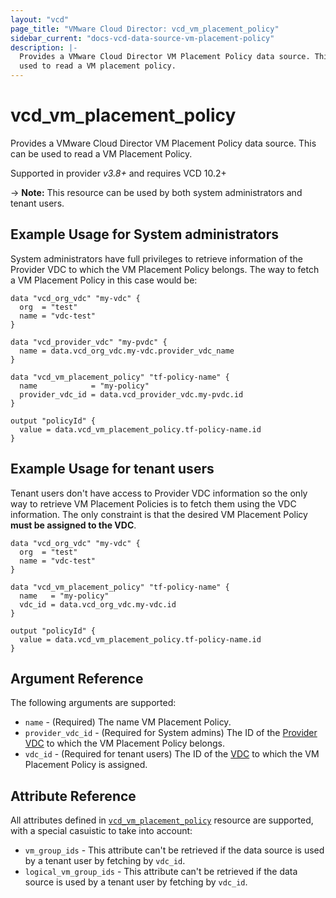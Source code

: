 ```yaml
---
layout: "vcd"
page_title: "VMware Cloud Director: vcd_vm_placement_policy"
sidebar_current: "docs-vcd-data-source-vm-placement-policy"
description: |-
  Provides a VMware Cloud Director VM Placement Policy data source. This can be
  used to read a VM placement policy.
---
```


# vcd\_vm\_placement\_policy

Provides a VMware Cloud Director VM Placement Policy data source. This can be used to read a VM Placement Policy.

Supported in provider *v3.8+* and requires VCD 10.2+

-> **Note:** This resource can be used by both system administrators and tenant users.

## Example Usage for System administrators

System administrators have full privileges to retrieve information of the Provider VDC to which the VM Placement Policy
belongs. The way to fetch a VM Placement Policy in this case would be:

```hcl
data "vcd_org_vdc" "my-vdc" {
  org  = "test"
  name = "vdc-test"
}

data "vcd_provider_vdc" "my-pvdc" {
  name = data.vcd_org_vdc.my-vdc.provider_vdc_name
}

data "vcd_vm_placement_policy" "tf-policy-name" {
  name            = "my-policy"
  provider_vdc_id = data.vcd_provider_vdc.my-pvdc.id
}

output "policyId" {
  value = data.vcd_vm_placement_policy.tf-policy-name.id
}
```

## Example Usage for tenant users

Tenant users don't have access to Provider VDC information so the only way to retrieve VM Placement Policies is to
fetch them using the VDC information. The only constraint is that the desired VM Placement Policy **must be assigned
to the VDC**.

```hcl
data "vcd_org_vdc" "my-vdc" {
  org  = "test"
  name = "vdc-test"
}

data "vcd_vm_placement_policy" "tf-policy-name" {
  name   = "my-policy"
  vdc_id = data.vcd_org_vdc.my-vdc.id
}

output "policyId" {
  value = data.vcd_vm_placement_policy.tf-policy-name.id
}
```

## Argument Reference

The following arguments are supported:

* `name` - (Required) The name VM Placement Policy.
* `provider_vdc_id` - (Required for System admins) The ID of the [Provider VDC](/providers/vmware/vcd/latest/docs/data-sources/provider_vdc) to which the VM Placement Policy belongs.
* `vdc_id` - (Required for tenant users) The ID of the [VDC](/providers/vmware/vcd/latest/docs/data-sources/org_vdc) to which the VM Placement Policy is assigned.

## Attribute Reference

All attributes defined in [`vcd_vm_placement_policy`](/providers/vmware/vcd/latest/docs/resources/vm_placement_policy#attribute-reference) resource are supported,
with a special casuistic to take into account:

* `vm_group_ids` - This attribute can't be retrieved if the data source is used by a tenant user by fetching by `vdc_id`.
* `logical_vm_group_ids` - This attribute can't be retrieved if the data source is used by a tenant user by fetching by `vdc_id`.